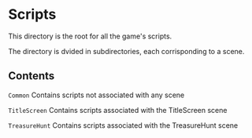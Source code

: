 # Scripts

This directory is the root for all the game's scripts.

The directory is dvided in subdirectories, each corrisponding to a scene.


## Contents

`Common` Contains scripts not associated with any scene

`TitleScreen` Contains scripts associated with the TitleScreen scene

`TreasureHunt` Contains scripts associated with the TreasureHunt scene
